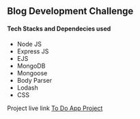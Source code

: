 <h2>Blog Development Challenge</h2>
<h4>Tech Stacks and Dependecies used</h4>
<ul>
<li>Node JS</li>
<li>Express JS</li>
<li>EJS</li>
<li>MongoDB</li>
<li>Mongoose</li>
<li>Body Parser</li>
<li>Lodash</li>
<li>CSS</li>
</ul>
<p>Project live link <a href="#" target="_blank" rel="noopener noreferrer">To Do App Project</a></p>
